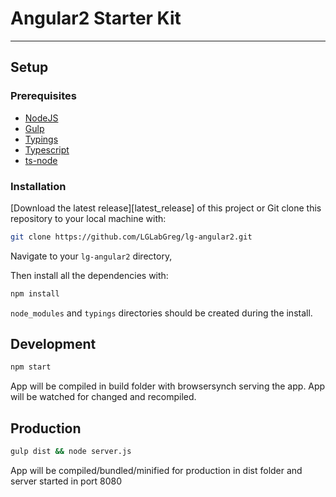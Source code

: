 # Angular2 Starter Kit

---

## Setup

### Prerequisites

*   [NodeJS](https://nodejs.org/)
*   [Gulp](gulpjs.com/)
*   [Typings](https://github.com/typings/typings)
*   [Typescript](https://www.typescriptlang.org/)
*   [ts-node](https://github.com/TypeStrong/ts-node)

### Installation

[Download the latest release][latest_release] of this project or Git clone this
repository to your local machine with:

```sh
git clone https://github.com/LGLabGreg/lg-angular2.git
```

Navigate to your `lg-angular2` directory,

Then install all the dependencies with:

```sh
npm install
```

`node_modules` and `typings` directories should be created during the install.

## Development

```sh
npm start
```
App will be compiled in build folder with browsersynch serving the app. App will be watched for changed and recompiled.

## Production

```sh
gulp dist && node server.js
```
App will be compiled/bundled/minified for production in dist folder and server started in port 8080
